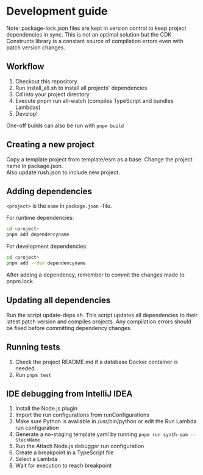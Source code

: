 # Development guide

Note: package-lock.json files are kept in version control to keep project dependencies in sync.
This is not an optimal solution but the CDK Constructs library is a constant source of compilation errors even with patch version changes.

## Workflow

1. Checkout this repository.
2. Run install_all.sh to install all projects' dependencies
3. Cd into your project directory
4. Execute pnpm run all-watch (compiles TypeScript and bundles Lambdas)
5. Develop!

One-off builds can also be run with `pnpm build`

## Creating a new project

Copy a template project from template/esm as a base. Change the project name in package.json.  
Also update rush.json to include new project.

## Adding dependencies

`<project>` is the `name` in `package.json` -file.

For runtime dependencies:

```sh
cd <project>
pnpm add dependencyname
```

For development dependencies:

```sh
cd <project>
pnpm add --dev dependencyname
```

After adding a dependency, remember to commit the changes made to pnpm.lock.

## Updating all dependencies

Run the script update-deps.sh. This script updates all dependencies to their latest patch version and compiles projects.
Any compilation errors should be fixed before committing dependency changes.

## Running tests

1. Check the project README.md if a database Docker container is needed.
2. Run `pnpm test`

## IDE debugging from IntelliJ IDEA

1. Install the Node.js plugin
2. Import the run configurations from runConfigurations
3. Make sure Python is available in /usr/bin/python or edit the Run Lambda run configuration
4. Generate a no-staging template.yaml by running `pnpm run synth-sam -- StackName`
5. Run the Attach Node.js debugger run configuration
6. Create a breakpoint in a TypeScript file
7. Select a Lambda
8. Wait for execution to reach breakpoint
